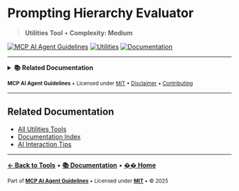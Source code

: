 # Prompting Hierarchy Evaluator

> **Utilities Tool** • **Complexity: Medium**

[![MCP AI Agent Guidelines](https://img.shields.io/badge/MCP-AI_Agent_Guidelines-1a7f37?style=flat-square&logo=github)](../../README.md)
[![Utilities](https://img.shields.io/badge/Category-Utilities-gray?style=flat-square)](./README.md#utilities)
[![Documentation](https://img.shields.io/badge/📚-Docs-blue?style=flat-square)](../README.md)

---

<details>
<summary><strong>📚 Related Documentation</strong></summary>

- [All Utility Tools](./README.md#utilities)
- [Prompting Hierarchy Guide](../PROMPTING_HIERARCHY.md)
- [Context-Aware Guidance](../CONTEXT_AWARE_GUIDANCE.md)
- [AI Interaction Tips](../AI_INTERACTION_TIPS.md)

</details>

<sub>**MCP AI Agent Guidelines** • Licensed under [MIT](../../LICENSE) • [Disclaimer](../../DISCLAIMER.md) • [Contributing](../../CONTRIBUTING.md)</sub>

---

## Related Documentation

- [All Utilities Tools](./README.md#utilities)
- [Documentation Index](#documentation-index)
- [AI Interaction Tips](#ai-interaction-tips)

---

**[← Back to Tools](./README.md)** • **[📚 Documentation](../README.md)** • **[�� Home](../../README.md)**

<sub>Part of **[MCP AI Agent Guidelines](../../README.md)** • Licensed under **[MIT](../../LICENSE)** • © 2025</sub>
